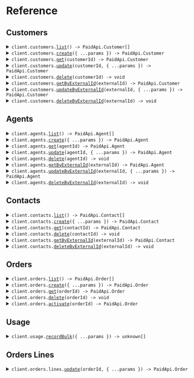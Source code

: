 # Reference

## Customers

<details><summary><code>client.customers.<a href="/src/api/resources/customers/client/Client.ts">list</a>() -> PaidApi.Customer[]</code></summary>
<dl>
<dd>

#### 🔌 Usage

<dl>
<dd>

<dl>
<dd>

```typescript
await client.customers.list();
```

</dd>
</dl>
</dd>
</dl>

#### ⚙️ Parameters

<dl>
<dd>

<dl>
<dd>

**requestOptions:** `Customers.RequestOptions`

</dd>
</dl>
</dd>
</dl>

</dd>
</dl>
</details>

<details><summary><code>client.customers.<a href="/src/api/resources/customers/client/Client.ts">create</a>({ ...params }) -> PaidApi.Customer</code></summary>
<dl>
<dd>

#### 🔌 Usage

<dl>
<dd>

<dl>
<dd>

```typescript
await client.customers.create({
    name: "name",
});
```

</dd>
</dl>
</dd>
</dl>

#### ⚙️ Parameters

<dl>
<dd>

<dl>
<dd>

**request:** `PaidApi.CustomerCreate`

</dd>
</dl>

<dl>
<dd>

**requestOptions:** `Customers.RequestOptions`

</dd>
</dl>
</dd>
</dl>

</dd>
</dl>
</details>

<details><summary><code>client.customers.<a href="/src/api/resources/customers/client/Client.ts">get</a>(customerId) -> PaidApi.Customer</code></summary>
<dl>
<dd>

#### 🔌 Usage

<dl>
<dd>

<dl>
<dd>

```typescript
await client.customers.get("customerId");
```

</dd>
</dl>
</dd>
</dl>

#### ⚙️ Parameters

<dl>
<dd>

<dl>
<dd>

**customerId:** `string`

</dd>
</dl>

<dl>
<dd>

**requestOptions:** `Customers.RequestOptions`

</dd>
</dl>
</dd>
</dl>

</dd>
</dl>
</details>

<details><summary><code>client.customers.<a href="/src/api/resources/customers/client/Client.ts">update</a>(customerId, { ...params }) -> PaidApi.Customer</code></summary>
<dl>
<dd>

#### 🔌 Usage

<dl>
<dd>

<dl>
<dd>

```typescript
await client.customers.update("customerId", {});
```

</dd>
</dl>
</dd>
</dl>

#### ⚙️ Parameters

<dl>
<dd>

<dl>
<dd>

**customerId:** `string`

</dd>
</dl>

<dl>
<dd>

**request:** `PaidApi.CustomerUpdate`

</dd>
</dl>

<dl>
<dd>

**requestOptions:** `Customers.RequestOptions`

</dd>
</dl>
</dd>
</dl>

</dd>
</dl>
</details>

<details><summary><code>client.customers.<a href="/src/api/resources/customers/client/Client.ts">delete</a>(customerId) -> void</code></summary>
<dl>
<dd>

#### 🔌 Usage

<dl>
<dd>

<dl>
<dd>

```typescript
await client.customers.delete("customerId");
```

</dd>
</dl>
</dd>
</dl>

#### ⚙️ Parameters

<dl>
<dd>

<dl>
<dd>

**customerId:** `string`

</dd>
</dl>

<dl>
<dd>

**requestOptions:** `Customers.RequestOptions`

</dd>
</dl>
</dd>
</dl>

</dd>
</dl>
</details>

<details><summary><code>client.customers.<a href="/src/api/resources/customers/client/Client.ts">getByExternalId</a>(externalId) -> PaidApi.Customer</code></summary>
<dl>
<dd>

#### 🔌 Usage

<dl>
<dd>

<dl>
<dd>

```typescript
await client.customers.getByExternalId("externalId");
```

</dd>
</dl>
</dd>
</dl>

#### ⚙️ Parameters

<dl>
<dd>

<dl>
<dd>

**externalId:** `string`

</dd>
</dl>

<dl>
<dd>

**requestOptions:** `Customers.RequestOptions`

</dd>
</dl>
</dd>
</dl>

</dd>
</dl>
</details>

<details><summary><code>client.customers.<a href="/src/api/resources/customers/client/Client.ts">updateByExternalId</a>(externalId, { ...params }) -> PaidApi.Customer</code></summary>
<dl>
<dd>

#### 🔌 Usage

<dl>
<dd>

<dl>
<dd>

```typescript
await client.customers.updateByExternalId("externalId", {});
```

</dd>
</dl>
</dd>
</dl>

#### ⚙️ Parameters

<dl>
<dd>

<dl>
<dd>

**externalId:** `string`

</dd>
</dl>

<dl>
<dd>

**request:** `PaidApi.CustomerUpdate`

</dd>
</dl>

<dl>
<dd>

**requestOptions:** `Customers.RequestOptions`

</dd>
</dl>
</dd>
</dl>

</dd>
</dl>
</details>

<details><summary><code>client.customers.<a href="/src/api/resources/customers/client/Client.ts">deleteByExternalId</a>(externalId) -> void</code></summary>
<dl>
<dd>

#### 🔌 Usage

<dl>
<dd>

<dl>
<dd>

```typescript
await client.customers.deleteByExternalId("externalId");
```

</dd>
</dl>
</dd>
</dl>

#### ⚙️ Parameters

<dl>
<dd>

<dl>
<dd>

**externalId:** `string`

</dd>
</dl>

<dl>
<dd>

**requestOptions:** `Customers.RequestOptions`

</dd>
</dl>
</dd>
</dl>

</dd>
</dl>
</details>

## Agents

<details><summary><code>client.agents.<a href="/src/api/resources/agents/client/Client.ts">list</a>() -> PaidApi.Agent[]</code></summary>
<dl>
<dd>

#### 🔌 Usage

<dl>
<dd>

<dl>
<dd>

```typescript
await client.agents.list();
```

</dd>
</dl>
</dd>
</dl>

#### ⚙️ Parameters

<dl>
<dd>

<dl>
<dd>

**requestOptions:** `Agents.RequestOptions`

</dd>
</dl>
</dd>
</dl>

</dd>
</dl>
</details>

<details><summary><code>client.agents.<a href="/src/api/resources/agents/client/Client.ts">create</a>({ ...params }) -> PaidApi.Agent</code></summary>
<dl>
<dd>

#### 🔌 Usage

<dl>
<dd>

<dl>
<dd>

```typescript
await client.agents.create({
    name: "name",
    description: "description",
});
```

</dd>
</dl>
</dd>
</dl>

#### ⚙️ Parameters

<dl>
<dd>

<dl>
<dd>

**request:** `PaidApi.AgentCreate`

</dd>
</dl>

<dl>
<dd>

**requestOptions:** `Agents.RequestOptions`

</dd>
</dl>
</dd>
</dl>

</dd>
</dl>
</details>

<details><summary><code>client.agents.<a href="/src/api/resources/agents/client/Client.ts">get</a>(agentId) -> PaidApi.Agent</code></summary>
<dl>
<dd>

#### 🔌 Usage

<dl>
<dd>

<dl>
<dd>

```typescript
await client.agents.get("agentId");
```

</dd>
</dl>
</dd>
</dl>

#### ⚙️ Parameters

<dl>
<dd>

<dl>
<dd>

**agentId:** `string`

</dd>
</dl>

<dl>
<dd>

**requestOptions:** `Agents.RequestOptions`

</dd>
</dl>
</dd>
</dl>

</dd>
</dl>
</details>

<details><summary><code>client.agents.<a href="/src/api/resources/agents/client/Client.ts">update</a>(agentId, { ...params }) -> PaidApi.Agent</code></summary>
<dl>
<dd>

#### 🔌 Usage

<dl>
<dd>

<dl>
<dd>

```typescript
await client.agents.update("agentId", {});
```

</dd>
</dl>
</dd>
</dl>

#### ⚙️ Parameters

<dl>
<dd>

<dl>
<dd>

**agentId:** `string`

</dd>
</dl>

<dl>
<dd>

**request:** `PaidApi.AgentUpdate`

</dd>
</dl>

<dl>
<dd>

**requestOptions:** `Agents.RequestOptions`

</dd>
</dl>
</dd>
</dl>

</dd>
</dl>
</details>

<details><summary><code>client.agents.<a href="/src/api/resources/agents/client/Client.ts">delete</a>(agentId) -> void</code></summary>
<dl>
<dd>

#### 🔌 Usage

<dl>
<dd>

<dl>
<dd>

```typescript
await client.agents.delete("agentId");
```

</dd>
</dl>
</dd>
</dl>

#### ⚙️ Parameters

<dl>
<dd>

<dl>
<dd>

**agentId:** `string`

</dd>
</dl>

<dl>
<dd>

**requestOptions:** `Agents.RequestOptions`

</dd>
</dl>
</dd>
</dl>

</dd>
</dl>
</details>

<details><summary><code>client.agents.<a href="/src/api/resources/agents/client/Client.ts">getByExternalId</a>(externalId) -> PaidApi.Agent</code></summary>
<dl>
<dd>

#### 🔌 Usage

<dl>
<dd>

<dl>
<dd>

```typescript
await client.agents.getByExternalId("externalId");
```

</dd>
</dl>
</dd>
</dl>

#### ⚙️ Parameters

<dl>
<dd>

<dl>
<dd>

**externalId:** `string`

</dd>
</dl>

<dl>
<dd>

**requestOptions:** `Agents.RequestOptions`

</dd>
</dl>
</dd>
</dl>

</dd>
</dl>
</details>

<details><summary><code>client.agents.<a href="/src/api/resources/agents/client/Client.ts">updateByExternalId</a>(externalId, { ...params }) -> PaidApi.Agent</code></summary>
<dl>
<dd>

#### 🔌 Usage

<dl>
<dd>

<dl>
<dd>

```typescript
await client.agents.updateByExternalId("externalId", {});
```

</dd>
</dl>
</dd>
</dl>

#### ⚙️ Parameters

<dl>
<dd>

<dl>
<dd>

**externalId:** `string`

</dd>
</dl>

<dl>
<dd>

**request:** `PaidApi.AgentUpdate`

</dd>
</dl>

<dl>
<dd>

**requestOptions:** `Agents.RequestOptions`

</dd>
</dl>
</dd>
</dl>

</dd>
</dl>
</details>

<details><summary><code>client.agents.<a href="/src/api/resources/agents/client/Client.ts">deleteByExternalId</a>(externalId) -> void</code></summary>
<dl>
<dd>

#### 🔌 Usage

<dl>
<dd>

<dl>
<dd>

```typescript
await client.agents.deleteByExternalId("externalId");
```

</dd>
</dl>
</dd>
</dl>

#### ⚙️ Parameters

<dl>
<dd>

<dl>
<dd>

**externalId:** `string`

</dd>
</dl>

<dl>
<dd>

**requestOptions:** `Agents.RequestOptions`

</dd>
</dl>
</dd>
</dl>

</dd>
</dl>
</details>

## Contacts

<details><summary><code>client.contacts.<a href="/src/api/resources/contacts/client/Client.ts">list</a>() -> PaidApi.Contact[]</code></summary>
<dl>
<dd>

#### 🔌 Usage

<dl>
<dd>

<dl>
<dd>

```typescript
await client.contacts.list();
```

</dd>
</dl>
</dd>
</dl>

#### ⚙️ Parameters

<dl>
<dd>

<dl>
<dd>

**requestOptions:** `Contacts.RequestOptions`

</dd>
</dl>
</dd>
</dl>

</dd>
</dl>
</details>

<details><summary><code>client.contacts.<a href="/src/api/resources/contacts/client/Client.ts">create</a>({ ...params }) -> PaidApi.Contact</code></summary>
<dl>
<dd>

#### 🔌 Usage

<dl>
<dd>

<dl>
<dd>

```typescript
await client.contacts.create({
    salutation: "Mr.",
    firstName: "firstName",
    lastName: "lastName",
    email: "email",
    billingStreet: "billingStreet",
    billingCity: "billingCity",
    billingCountry: "billingCountry",
    billingPostalCode: "billingPostalCode",
});
```

</dd>
</dl>
</dd>
</dl>

#### ⚙️ Parameters

<dl>
<dd>

<dl>
<dd>

**request:** `PaidApi.ContactCreate`

</dd>
</dl>

<dl>
<dd>

**requestOptions:** `Contacts.RequestOptions`

</dd>
</dl>
</dd>
</dl>

</dd>
</dl>
</details>

<details><summary><code>client.contacts.<a href="/src/api/resources/contacts/client/Client.ts">get</a>(contactId) -> PaidApi.Contact</code></summary>
<dl>
<dd>

#### 🔌 Usage

<dl>
<dd>

<dl>
<dd>

```typescript
await client.contacts.get("contactId");
```

</dd>
</dl>
</dd>
</dl>

#### ⚙️ Parameters

<dl>
<dd>

<dl>
<dd>

**contactId:** `string`

</dd>
</dl>

<dl>
<dd>

**requestOptions:** `Contacts.RequestOptions`

</dd>
</dl>
</dd>
</dl>

</dd>
</dl>
</details>

<details><summary><code>client.contacts.<a href="/src/api/resources/contacts/client/Client.ts">delete</a>(contactId) -> void</code></summary>
<dl>
<dd>

#### 🔌 Usage

<dl>
<dd>

<dl>
<dd>

```typescript
await client.contacts.delete("contactId");
```

</dd>
</dl>
</dd>
</dl>

#### ⚙️ Parameters

<dl>
<dd>

<dl>
<dd>

**contactId:** `string`

</dd>
</dl>

<dl>
<dd>

**requestOptions:** `Contacts.RequestOptions`

</dd>
</dl>
</dd>
</dl>

</dd>
</dl>
</details>

<details><summary><code>client.contacts.<a href="/src/api/resources/contacts/client/Client.ts">getByExternalId</a>(externalId) -> PaidApi.Contact</code></summary>
<dl>
<dd>

#### 🔌 Usage

<dl>
<dd>

<dl>
<dd>

```typescript
await client.contacts.getByExternalId("externalId");
```

</dd>
</dl>
</dd>
</dl>

#### ⚙️ Parameters

<dl>
<dd>

<dl>
<dd>

**externalId:** `string`

</dd>
</dl>

<dl>
<dd>

**requestOptions:** `Contacts.RequestOptions`

</dd>
</dl>
</dd>
</dl>

</dd>
</dl>
</details>

<details><summary><code>client.contacts.<a href="/src/api/resources/contacts/client/Client.ts">deleteByExternalId</a>(externalId) -> void</code></summary>
<dl>
<dd>

#### 🔌 Usage

<dl>
<dd>

<dl>
<dd>

```typescript
await client.contacts.deleteByExternalId("externalId");
```

</dd>
</dl>
</dd>
</dl>

#### ⚙️ Parameters

<dl>
<dd>

<dl>
<dd>

**externalId:** `string`

</dd>
</dl>

<dl>
<dd>

**requestOptions:** `Contacts.RequestOptions`

</dd>
</dl>
</dd>
</dl>

</dd>
</dl>
</details>

## Orders

<details><summary><code>client.orders.<a href="/src/api/resources/orders/client/Client.ts">list</a>() -> PaidApi.Order[]</code></summary>
<dl>
<dd>

#### 🔌 Usage

<dl>
<dd>

<dl>
<dd>

```typescript
await client.orders.list();
```

</dd>
</dl>
</dd>
</dl>

#### ⚙️ Parameters

<dl>
<dd>

<dl>
<dd>

**requestOptions:** `Orders.RequestOptions`

</dd>
</dl>
</dd>
</dl>

</dd>
</dl>
</details>

<details><summary><code>client.orders.<a href="/src/api/resources/orders/client/Client.ts">create</a>({ ...params }) -> PaidApi.Order</code></summary>
<dl>
<dd>

#### 🔌 Usage

<dl>
<dd>

<dl>
<dd>

```typescript
await client.orders.create({
    customerId: "customerId",
    billingContactId: "billingContactId",
    name: "name",
    startDate: "startDate",
    currency: "currency",
});
```

</dd>
</dl>
</dd>
</dl>

#### ⚙️ Parameters

<dl>
<dd>

<dl>
<dd>

**request:** `PaidApi.OrderCreate`

</dd>
</dl>

<dl>
<dd>

**requestOptions:** `Orders.RequestOptions`

</dd>
</dl>
</dd>
</dl>

</dd>
</dl>
</details>

<details><summary><code>client.orders.<a href="/src/api/resources/orders/client/Client.ts">get</a>(orderId) -> PaidApi.Order</code></summary>
<dl>
<dd>

#### 🔌 Usage

<dl>
<dd>

<dl>
<dd>

```typescript
await client.orders.get("orderId");
```

</dd>
</dl>
</dd>
</dl>

#### ⚙️ Parameters

<dl>
<dd>

<dl>
<dd>

**orderId:** `string`

</dd>
</dl>

<dl>
<dd>

**requestOptions:** `Orders.RequestOptions`

</dd>
</dl>
</dd>
</dl>

</dd>
</dl>
</details>

<details><summary><code>client.orders.<a href="/src/api/resources/orders/client/Client.ts">delete</a>(orderId) -> void</code></summary>
<dl>
<dd>

#### 🔌 Usage

<dl>
<dd>

<dl>
<dd>

```typescript
await client.orders.delete("orderId");
```

</dd>
</dl>
</dd>
</dl>

#### ⚙️ Parameters

<dl>
<dd>

<dl>
<dd>

**orderId:** `string`

</dd>
</dl>

<dl>
<dd>

**requestOptions:** `Orders.RequestOptions`

</dd>
</dl>
</dd>
</dl>

</dd>
</dl>
</details>

<details><summary><code>client.orders.<a href="/src/api/resources/orders/client/Client.ts">activate</a>(orderId) -> PaidApi.Order</code></summary>
<dl>
<dd>

#### 🔌 Usage

<dl>
<dd>

<dl>
<dd>

```typescript
await client.orders.activate("orderId");
```

</dd>
</dl>
</dd>
</dl>

#### ⚙️ Parameters

<dl>
<dd>

<dl>
<dd>

**orderId:** `string`

</dd>
</dl>

<dl>
<dd>

**requestOptions:** `Orders.RequestOptions`

</dd>
</dl>
</dd>
</dl>

</dd>
</dl>
</details>

## Usage

<details><summary><code>client.usage.<a href="/src/api/resources/usage/client/Client.ts">recordBulk</a>({ ...params }) -> unknown[]</code></summary>
<dl>
<dd>

#### 🔌 Usage

<dl>
<dd>

<dl>
<dd>

```typescript
await client.usage.recordBulk();
```

</dd>
</dl>
</dd>
</dl>

#### ⚙️ Parameters

<dl>
<dd>

<dl>
<dd>

**request:** `PaidApi.UsageRecordBulkRequest`

</dd>
</dl>

<dl>
<dd>

**requestOptions:** `Usage.RequestOptions`

</dd>
</dl>
</dd>
</dl>

</dd>
</dl>
</details>

## Orders Lines

<details><summary><code>client.orders.lines.<a href="/src/api/resources/orders/resources/lines/client/Client.ts">update</a>(orderId, { ...params }) -> PaidApi.Order</code></summary>
<dl>
<dd>

#### 🔌 Usage

<dl>
<dd>

<dl>
<dd>

```typescript
await client.orders.lines.update("orderId");
```

</dd>
</dl>
</dd>
</dl>

#### ⚙️ Parameters

<dl>
<dd>

<dl>
<dd>

**orderId:** `string`

</dd>
</dl>

<dl>
<dd>

**request:** `PaidApi.orders.LinesUpdateRequest`

</dd>
</dl>

<dl>
<dd>

**requestOptions:** `Lines.RequestOptions`

</dd>
</dl>
</dd>
</dl>

</dd>
</dl>
</details>
